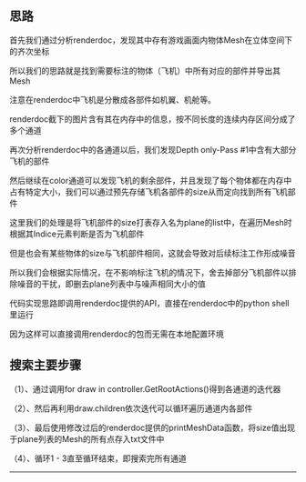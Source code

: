 ## 思路
首先我们通过分析renderdoc，发现其中存有游戏画面内物体Mesh在立体空间下的齐次坐标

所以我们的思路就是找到需要标注的物体（飞机）中所有对应的部件并导出其Mesh

注意在renderdoc中飞机是分散成各部件如机翼、机舱等。

renderdoc截下的图片含有其在内存中的信息，按不同长度的连续内存区间分成了多个通道

再次分析renderdoc中的各通道以后，我们发现Depth only-Pass #1中含有大部分飞机的部件

然后继续在color通道可以发现飞机的剩余部件，并且发现了每个物体都在内存中占有特定大小，我们可以通过预先存储飞机各部件的size从而定向找到所有飞机部件

这里我们的处理是将飞机部件的size打表存入名为plane的list中，在遍历Mesh时根据其Indice元素判断是否为飞机部件

但是也会有某些物体的size与飞机部件相同，这就会导致对后续标注工作形成噪音

所以我们会根据实际情况，在不影响标注飞机的情况下，舍去掉部分飞机部件以排除噪音的干扰，即删去plane列表中与噪声相同大小的值

代码实现思路即调用renderdoc提供的API，直接在renderdoc中的python shell里运行

因为这样可以直接调用renderdoc的包而无需在本地配置环境

## 搜索主要步骤

（1）、通过调用for draw in controller.GetRootActions()得到各通道的迭代器

（2）、然后再利用draw.children依次迭代可以循环遍历通道内各部件

（3）、最后使用修改过后的renderdoc提供的printMeshData函数，将size值出现于plane列表的Mesh的所有点存入txt文件中

（4）、循环1 - 3直至循环结束，即搜索完所有通道

---
